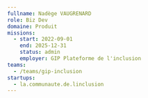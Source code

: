 ```yaml
---
fullname: Nadège VAUGRENARD
role: Biz Dev
domaine: Produit
missions:
  - start: 2022-09-01
    end: 2025-12-31
    status: admin
    employer: GIP Plateforme de l'inclusion
teams:
  - /teams/gip-inclusion
startups:
  - la.communaute.de.linclusion
---
```

